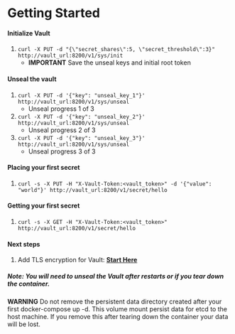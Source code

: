 # Getting Started
#### Initialize Vault
1. `curl -X PUT -d "{\"secret_shares\":5, \"secret_threshold\":3}" http://vault_url:8200/v1/sys/init`
   * __IMPORTANT__ Save the unseal keys and initial root token

#### Unseal the vault
1. `curl -X PUT -d '{"key": "unseal_key_1"}' http://vault_url:8200/v1/sys/unseal`
   * Unseal progress 1 of 3
2. `curl -X PUT -d '{"key": "unseal_key_2"}' http://vault_url:8200/v1/sys/unseal`
   * Unseal progress 2 of 3
3. `curl -X PUT -d '{"key": "unseal_key_3"}' http://vault_url:8200/v1/sys/unseal`
   * Unseal progress 3 of 3

#### Placing your first secret
1. `curl -s -X PUT -H "X-Vault-Token:<vault_token>" -d '{"value": "world"}' http://vault_url:8200/v1/secret/hello`

#### Getting your first secret
1. `curl -s -X GET -H "X-Vault-Token:<vault_token>"  http://vault_url:8200/v1/secret/hello`

#### Next steps
1. Add TLS encryption for Vault: __[Start Here](https://www.vaultproject.io/docs/configuration/listener/tcp.html)__

##### Note: You will need to unseal the Vault after restarts or if you tear down the container.

__WARNING__ Do not remove the persistent data directory created after your first docker-compose up -d. This volume mount persist data for etcd to the host machine. If you remove this after tearing down the container your data will be lost.
